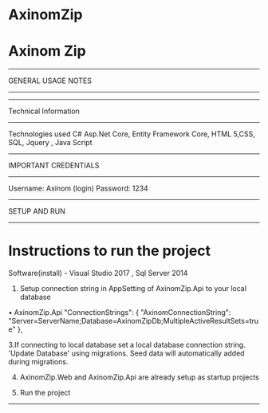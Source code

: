 # AxinomZip
Axinom Zip
===============

*******************************************************************************************************
GENERAL USAGE NOTES 
*****************************************************************************************************

*******************************************************************************************************
Technical Information 
*******************************************************************************************************

Technologies used
 C# Asp.Net Core, Entity Framework Core, HTML 5,CSS, SQL, Jquery , Java Script

******************************************************************************************************
IMPORTANT CREDENTIALS
******************************************************************************************************


Username: Axinom (login)
Password: 1234


********************************************************************************************************	
SETUP AND RUN
********************************************************************************************************

Instructions to run the project
==========================================================


Software(install) - Visual Studio 2017 , Sql Server 2014


1. Setup connection string in AppSetting of AxinomZip.Api to your local database 

• AxinomZip.Api
  "ConnectionStrings": {
    "AxinomConnectionString": "Server=ServerName;Database=AxinomZipDb;MultipleActiveResultSets=true"
  },

 3.If connecting to local database set a local database connection string.
  'Update Database' using migrations. 
   Seed data will automatically added during migrations. 

4. AxinomZip.Web and AxinomZip.Api are already setup as startup projects

5. Run the project

********************************************************************************************************